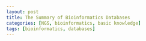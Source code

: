 ```yaml
---
layout: post
title: The Summary of Bioinformatics Databases
categories: [NGS, bioinformatics, basic knowledge]
tags: [bioinformatics, databases]
---
```

